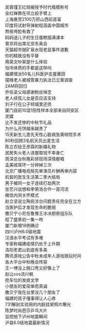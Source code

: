 吴蓉瑾王红旭被授予时代楷模称号  
全红婵靠在巩立姣手臂上  
上海悬赏2100万抓山西前首富  
印度将试射导弹射程涵盖中国城市  
熬夜垮脸有救了  
妈妈送儿子的生日蛋糕插满课本  
普京将出席北京冬奥会  
天猫超市就矿泉水现老鼠事件道歉  
你的精致没有平替  
用英文吵架是什么体验  
怕冷体质的手都是这样吗  
福建增派50名儿科医护支援莆田  
摆摊老人被城管暴力执法已立案调查  
2AM将回归  
乔任梁父母感谢粉丝悼念  
老人续弦儿女是否应该支持  
刘子行在公子倾城里还债  
厦门目前10混1阳性样本全部来自同安区  
灵媒  
比不发还惨的中秋节礼品  
为什么月饼越来越贵了  
15天新生儿患先天性心脏病急需转院手术  
80秒回顾3名航天员出差生活  
陈立农给王彦霖的新婚礼物  
民房失火老人进屋取钱不幸身亡  
周深总台秋晚彩排现场深情献唱  
孟美岐耳环一分钟掉三次  
北京广播电视局先审演员片酬再审内容  
机智的医生生活第二季大结局  
男子被同一女子连续打劫两次  
张艺兴说想和李荣浩合作一首河流  
微信内测关怀模式  
赵立坚说立陶宛涉台问题责任完全在立方  
当医护后才发现生命的脆弱  
撒贝宁小尼任鲁豫王冰冰厨房组乐队  
程了盛景初一集一吻  
厦门新增18例确诊  
四川泸州6.0级地震  
汉语水平考试有多难  
专家称福建疫情仍处于上升期  
洛阳老君山到底有多美  
腾讯游戏公告中秋未成年人游戏限玩时间  
各大平台中秋晚会阵容  
王一博没上脱口秀又好像上了  
赵让cos流川枫  
抢车位的发疯文学  
小朋友的爱简单而真诚  
撒贝宁我在台里没几个朋友了  
福建的孩子懂事得让人心疼  
731解剖实验用的内脏挂架照片曝光  
陈梦时尚芭莎乒乓大片  
监控拍下泸州地震瞬间  
泸县6.0级地震最新情况  
